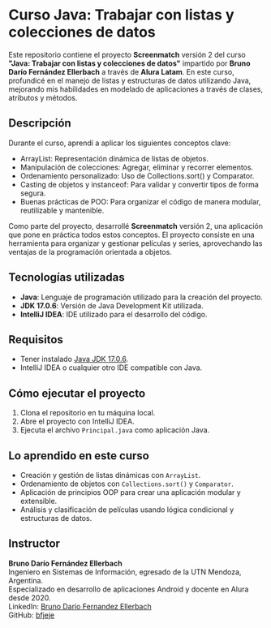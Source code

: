 # Curso Java: Trabajar con listas y colecciones de datos

Este repositorio contiene el proyecto **Screenmatch** versión 2 del curso **"Java: Trabajar con listas y colecciones de datos"** impartido por **Bruno Darío Fernández Ellerbach** a través de **Alura Latam**. En este curso, profundicé en el manejo de listas y estructuras de datos utilizando Java, mejorando mis habilidades en modelado de aplicaciones a través de clases, atributos y métodos.

## Descripción

Durante el curso, aprendí a aplicar los siguientes conceptos clave:
- ArrayList: Representación dinámica de listas de objetos.
- Manipulación de colecciones: Agregar, eliminar y recorrer elementos.
- Ordenamiento personalizado: Uso de Collections.sort() y Comparator.
- Casting de objetos y instanceof: Para validar y convertir tipos de forma segura.
- Buenas prácticas de POO: Para organizar el código de manera modular, reutilizable y mantenible.

Como parte del proyecto, desarrollé **Screenmatch** versión 2, una aplicación que pone en práctica todos estos conceptos. El proyecto consiste en una herramienta para organizar y gestionar películas y series, aprovechando las ventajas de la programación orientada a objetos.

## Tecnologías utilizadas
- **Java**: Lenguaje de programación utilizado para la creación del proyecto.
- **JDK 17.0.6**: Versión de Java Development Kit utilizada.
- **IntelliJ IDEA**: IDE utilizado para el desarrollo del código.

## Requisitos
- Tener instalado [Java JDK 17.0.6](https://www.oracle.com/java/technologies/javase/jdk17-archive-downloads.html).
- IntelliJ IDEA o cualquier otro IDE compatible con Java.

## Cómo ejecutar el proyecto

1. Clona el repositorio en tu máquina local.
2. Abre el proyecto con IntelliJ IDEA.
3. Ejecuta el archivo `Principal.java` como aplicación Java.

## Lo aprendido en este curso
- Creación y gestión de listas dinámicas con `ArrayList`.
- Ordenamiento de objetos con `Collections.sort()` y `Comparator`.
- Aplicación de principios OOP para crear una aplicación modular y extensible.
- Análisis y clasificación de películas usando lógica condicional y estructuras de datos.

## Instructor
**Bruno Darío Fernández Ellerbach**  
Ingeniero en Sistemas de Información, egresado de la UTN Mendoza, Argentina.  
Especializado en desarrollo de aplicaciones Android y docente en Alura desde 2020.  
LinkedIn: [Bruno Darío Fernandez Ellerbach](https://www.linkedin.com/in/brunofernandezellerbach/)  
GitHub: [bfjeje](https://github.com/bfjeje)
